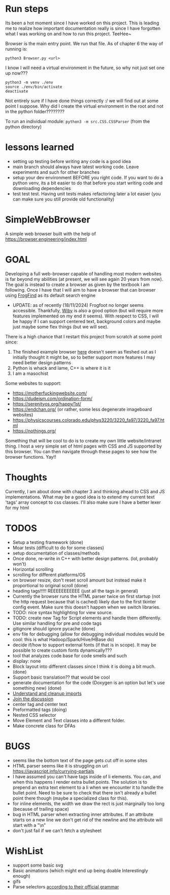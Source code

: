 
# Run steps

Its been a hot moment since I have worked on this project. This is leading me to realize how important documentation really is since I have forgotten what I was working on and how to run this project. TeeHee~

Browser is the main entry point. We run that file. As of chapter 6 the way of running is:

```
python3 Browser.py <url>
```

I know I will need a virtual environment in the future, so why not just set one up now??? 

```
python3 -m venv ./env
source ./env/bin/activate
deactivate
```

Not entirely sure if I have done things correctly :/ we will find out at some point I suppose. 
Why did I create the virtual environment in the root and not in the python folder????????

To run an individual module: ```python3 -m src.CSS.CSSParser``` (from the python directory)

# lessons learned

 * setting up testing before writing any code is a good idea
 * main branch should always have latest working code. Leave experiments and such for other branches
 * setup your dev environment BEFORE you right code. If you want to do a python venv, its a bit easier to do that before you start writing code and downloading dependencies
 * test test test. Having unit tests makes refactoring later a lot easier (you can make sure you still provide old functionality)

# SimpleWebBrowser
A simple web browser built with the help of https://browser.engineering/index.html

# GOAL 

Developing a full web-browser capable of handling most modern websites is far beyond my abilities (at present, we will see again 20 years from now). The goal is instead to create a browser as given by the textbook I am following. Once I have that I will aim to have a browser that can browser using [FrogFind](http://frogfind.com/about.php) as its default search engine
- UPDATE: as of recently (18/11/2024) Frogfoot no longer seems accessible. Thankfully, [Wiby](https://wiby.me/) is also a good option (but will require more features implemented on my end it seems). 
With respect to CSS, I will be happy if I can support centered text, background colors and maybe just maybe some flex things (but we will see). 

There is a high chance that I restart this project from scratch at some point since: 

1. The finished example browser [here](https://github.com/browserengineering/book/tree/main/src) doesn't seem as fleshed out as I initially thought it might be, so to better support more features I may need better design patterns
2. Python is whack and lame, C++ is where it is it
3. I am a masochist

Some websites to support: 
* https://motherfuckingwebsite.com/
* https://dudeism.com/ordination-form/
* https://serenityos.org/happy/1st/
* https://endchan.org/ (or rather, some less degenerate imageboard websites)
* https://physicscourses.colorado.edu/phys3220/3220_fa97/3220_fa97.html
* https://nothings.org/

Something that will be cool to do is to create my own little website/intranet thing. I host a very simple set of html pages with CSS and JS supported by this browser. You can then navigate through these pages to see how the browser functions. Yay!! 

# Thoughts

Currently, I am about done with chapter 3 and thinking ahead to CSS and JS implementations. What may be a good idea is to extend my current text 'tags' array concept to css classes. I'll also make sure I have a better lexer for my html

# TODOS
* Setup a testing framework (done)
* Moar tests (difficult to do for some classes)
* setup documentation of classes/methods 
* Once done, re-write in C++ with better design patterns. (lol, probably won't)
* Horizontal scrolling
* scrolling for different platforms/OS
* on browser resize, don't reset scroll amount but instead make it proportional to original scroll (done)
* heading tags!!!!! REEEEEEEEEEE (just all the tags in general)
* Currently the browser runs the HTML parser twice on first startup (not the http request because that is cached) likely due to the first tkinter config event. Make sure this doesn't happen when we switch libraries.
* TODO: nice syntax highlighting for view source.
* TODO: create new Tag for Script elements and handle them differently. Use similar handling for pre and code tags 
* gitignore should ignore pycache (done)
* env file for debugging (allow for debugging individual modules would be cool: this is what Hadoop/Spark/Hive/HBase do)
* decide if/how to support external fonts (if that is in scope). It may be possible to create custom fonts dynamically??? 
* tool that analyzes code base for code smells and such
* display: none
* Block layout into different classes since I think it is doing a bit much. (done)
* Support basic translation?? that would be cool
* generate documentation for the code (Doxygen is an option but let's use something new) (done)
* [Understand and cleanup imports](https://towardsdatascience.com/how-to-fix-modulenotfounderror-and-importerror-248ce5b69b1c/)
* [Join the discussion](https://github.com/browserengineering/book/discussions)
* center tag and center text
* Preformatted tags (doing)
* Nested CSS selector
* Move Element and Text classes into a different folder.
* Make concrete class for DFAs

# BUGS

* seems like the bottom text of the page gets cut off in some sites
* HTML parser seems like it is struggling on url https://javascript.info/currying-partials 
* I have assumed you can't have tags inside of li elements. You can, and when this happens I render extra bullet points. The solution is to prepend an extra text element to a li when we encounter it to handle the bullet point. Need to be sure to check that there isn't already a bullet point there though (maybe a specialized class for this).
* for inline elements, the width we draw the rect is just marginally too long (because of trailing space)
* bug in HTML parser when extracting inner attributes. If an attribute starts on a new line we don't get rid of the newline and the attribute will start with a "\n"
* don't just fail if we can't fetch a stylesheet




# WishList

* support some basic svg
* Basic animations (which might end up being doable Interestingly enough)
* gifs 
* Parse selectors [according to their official grammar](https://drafts.csswg.org/selectors/#grammar)
